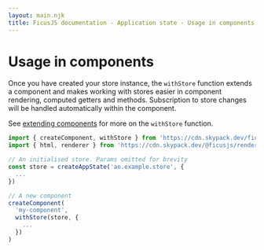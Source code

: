 ```yaml
---
layout: main.njk
title: FicusJS documentation - Application state - Usage in components
---
```

# Usage in components

Once you have created your store instance, the `withStore` function extends a component and makes working with stores easier in component rendering, computed getters and methods.
Subscription to store changes will be handled automatically within the component.

See [extending components](/composition) for more on the `withStore` function.

```js
import { createComponent, withStore } from 'https://cdn.skypack.dev/ficusjs@3'
import { html, renderer } from 'https://cdn.skypack.dev/@ficusjs/renderers@3/uhtml'

// An initialised store. Params omitted for brevity
const store = createAppState('an.example.store', {
  ...
})

// A new component
createComponent(
  'my-component',
  withStore(store, {
    ...
  })
)
```

